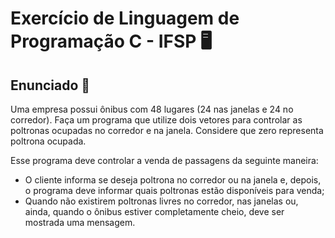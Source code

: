 # Exercício de Linguagem de Programação C - IFSP 🖥️

## Enunciado 🚌
<p>Uma empresa possui ônibus com 48 lugares (24 nas janelas e 24 no corredor). Faça um programa que utilize dois vetores para controlar as poltronas ocupadas no corredor e na janela. Considere que zero representa poltrona ocupada.
</p>
<p>Esse programa deve controlar a venda de passagens da seguinte maneira:</p>
<ul>
<li>O cliente informa se deseja poltrona no corredor ou na janela e, depois, o programa deve informar quais poltronas estão disponíveis para venda;</li>
<li>Quando não existirem poltronas livres no corredor, nas janelas ou, ainda, quando o ônibus estiver completamente cheio, deve ser mostrada uma mensagem.</li>
</ul>
